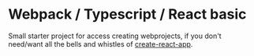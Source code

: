 # Webpack / Typescript / React basic 

Small starter project for access creating webprojects, if you don't need/want all the bells and whistles of [create-react-app]("https://github.com/facebook/create-react-app").
